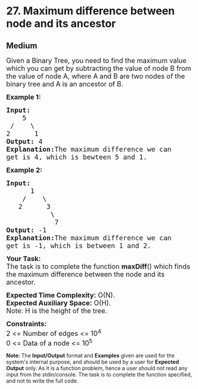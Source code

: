 # 27. Maximum difference between node and its ancestor
## Medium 
<div class="problem-statement">
                <p></p><p><span style="font-size:18px">Given a Binary Tree, you need to find the maximum value which you can get by subtracting the value of node B from the value of node A, where A and B are two nodes of the binary tree and A is an ancestor of B.&nbsp;</span></p>

<p><span style="font-size:18px"><strong>Example 1:</strong></span></p>

<pre><span style="font-size:18px"><strong>Input:
</strong>&nbsp;   5
 / &nbsp; &nbsp;\
2 &nbsp; &nbsp;  1
<strong>Output: </strong>4<strong>
Explanation:</strong>The maximum difference we can
get is 4, which is bewteen 5 and 1.</span></pre>

<p><span style="font-size:18px"><strong>Example 2:</strong></span></p>

<pre><span style="font-size:18px"><strong>Input:
</strong>&nbsp;     1
 &nbsp;&nbsp; / &nbsp;  \
 &nbsp; 2&nbsp; &nbsp; &nbsp; 3
&nbsp; &nbsp; &nbsp; &nbsp;&nbsp; &nbsp;&nbsp;\
 &nbsp; &nbsp; &nbsp; &nbsp; &nbsp;&nbsp; 7
<strong>Output: </strong>-1<strong>
Explanation:</strong>The maximum difference we can
get is -1, which is between 1 and 2.</span></pre>

<p><span style="font-size:18px"><strong>Your Task:</strong><br>
The task is to complete the function <strong>maxDiff</strong>() which finds the maximum difference between the node and its ancestor.</span></p>

<p><span style="font-size:18px"><strong>Expected Time Complexity:</strong> O(N).<br>
<strong>Expected Auxiliary Space:</strong>&nbsp;O(H).<br>
Note: H is the height of the tree.</span></p>

<p><span style="font-size:18px"><strong>Constraints:</strong><br>
2 &lt;= Number of edges &lt;= 10<sup>4</sup><br>
0 &lt;= Data of a node &lt;= 10<sup>5</sup></span></p>

<p><strong>Note: </strong>The <strong>Input/Output</strong> format and <strong>Examples</strong> given are used for the system's internal purpose, and should be used by a user for <strong>Expected Output</strong> only. As it is a function problem, hence a user should not read any input from the stdin/console. The task is to complete the function specified, and not to write the full code.</p>
 <p></p>
            </div>